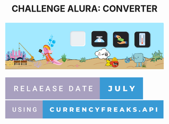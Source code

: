 <h1 align="center"><p align="center"> CHALLENGE ALURA: CONVERTER </p>
<img src="src/imagenes/imagenesReadme/PortadaConverter.png">
</h1>
<img src="src/imagenes/imagenesReadme/relaease-date-july.svg">
<a href = "https://currencyfreaks.com/documentation.html"><img src="src/imagenes/imagenesReadme/using-currencyfreaks.api.svg" ></a>


